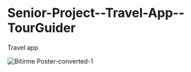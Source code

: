 # Senior-Project--Travel-App--TourGuider
Travel app

![Bitirme Poster-converted-1](https://user-images.githubusercontent.com/24733838/74583853-cb464180-4fdc-11ea-8416-ab3f365c2f2a.png)
